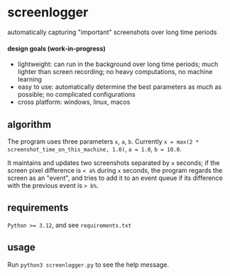 # screenlogger

automatically capturing "important" screenshots over long time periods

#### design goals (work-in-progress)

- lightweight: can run in the background over long time periods; much lighter than screen recording; no heavy computations, no machine learning
- easy to use: automatically determine the best parameters as much as possible; no complicated configurations
- cross platform: windows, linux, macos

## algorithm

The program uses three parameters `x`, `a`, `b`.
Currently `x = max(2 * screenshot_time_on_this_machine, 1.0)`, `a = 1.0`, `b = 10.0`.

It maintains and updates two screenshots separated by `x` seconds;
if the screen pixel difference is `< a%` during `x` seconds,
the program regards the screen as an "event",
and tries to add it to an event queue if its difference with the previous event is `> b%`.

## requirements

`Python >= 3.12`, and see `requirements.txt`

## usage

Run `python3 screenlogger.py` to see the help message.
